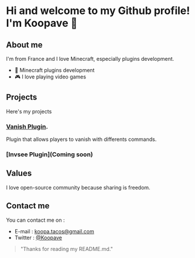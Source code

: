 # Hi and welcome to my Github profile! I'm Koopave 👋

## About me

I'm from France and I love Minecraft, especially plugins development. 

- 💼 Minecraft plugins development
- 🎮 I love playing video games

## Projects

Here's my projects

### [Vanish Plugin](https://github.com/Koopave/vanish-plugin).
Plugin that allows players to vanish with differents commands.

### [Invsee Plugin](Coming soon)

## Values

I love open-source community because sharing is freedom.

## Contact me

You can contact me on :
- E-mail : [koopa.tacos@gmail.com](mailto:koopa.tacos@gmail.com)
- Twitter : [@Koopave](https://twitter.com/Koopave)


> "Thanks for reading my README.md."

